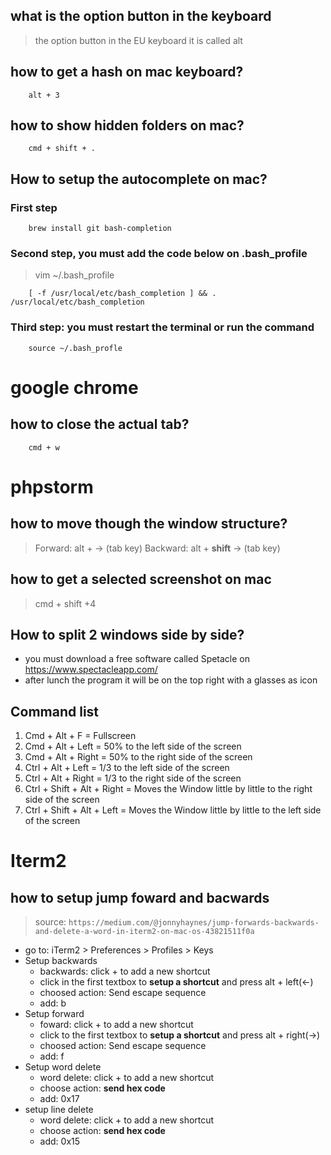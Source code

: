 ## what is the option button in the keyboard
> the option button in the EU keyboard it is called alt

## how to get a hash on mac keyboard?
```
    alt + 3
```

## how to show hidden folders on mac?
``` 
    cmd + shift + .
```

## How to setup the autocomplete on mac?
### First step
``` 
    brew install git bash-completion
```
### Second step, you must add the code below on .bash_profile
> vim ~/.bash_profile
``` 
    [ -f /usr/local/etc/bash_completion ] && . /usr/local/etc/bash_completion
```
### Third step: you must restart the terminal or run the command
``` 
    source ~/.bash_profle
```

# google chrome

## how to close the actual tab?
``` 
    cmd + w
```

# phpstorm

## how to move though the window structure?
> Forward: alt + -> (tab key)
> Backward: alt + **shift** -> (tab key)

## how to get a selected screenshot on mac
> cmd + shift +4


## How to split 2 windows side by side?
* you must download a free software called Spetacle on https://www.spectacleapp.com/
* after lunch the program it will be on the top right with a glasses as icon

## Command list
1. Cmd + Alt + F = Fullscreen
2. Cmd + Alt + Left = 50% to the left side of the screen
3. Cmd + Alt + Right = 50% to the right side of the screen
4. Ctrl + Alt + Left = 1/3 to the left side of the screen
5. Ctrl + Alt + Right = 1/3 to the right side of the screen
6. Ctrl + Shift + Alt + Right = Moves the Window little by little to the right side of the screen
7. Ctrl + Shift + Alt + Left = Moves the Window little by little to the left side of the screen

# Iterm2 

## how to setup jump foward and bacwards
> source: ```https://medium.com/@jonnyhaynes/jump-forwards-backwards-and-delete-a-word-in-iterm2-on-mac-os-43821511f0a```

* go to: iTerm2 > Preferences > Profiles > Keys
* Setup backwards
	* backwards: click + to add a new shortcut
	* click in the first textbox to **setup a shortcut** and press alt + left(<-)
	* choosed action:  Send escape sequence
	* add: b
* Setup forward
	* foward: click + to add a new shortcut
	* click to the first textbox to **setup a shortcut** and press alt + right(->)
	* choosed action: Send escape sequence
	* add: f
* Setup word delete
	* word delete: click + to add a new shortcut
	* choose action: **send hex code**
	* add: 0x17
* setup line delete
	* word delete: click + to add a new shortcut
	* choose action: **send hex code**
 	* add: 0x15 

